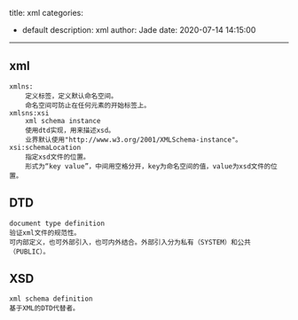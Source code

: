 title: xml
categories:
  - default 
description: xml
author: Jade
date: 2020-07-14 14:15:00
---

## xml
	xmlns:
		定义标签，定义默认命名空间。
		命名空间可防止在任何元素的开始标签上。
	xmlsns:xsi
		xml schema instance
		使用dtd实现，用来描述xsd。
		业界默认使用"http://www.w3.org/2001/XMLSchema-instance"。
	xsi:schemaLocation
		指定xsd文件的位置。
		形式为“key value”，中间用空格分开，key为命名空间的值，value为xsd文件的位置。
	
## DTD
	document type definition
	验证xml文件的规范性。
	可内部定义，也可外部引入，也可内外结合。外部引入分为私有（SYSTEM）和公共（PUBLIC）。
	
## XSD
	xml schema definition
	基于XML的DTD代替者。
